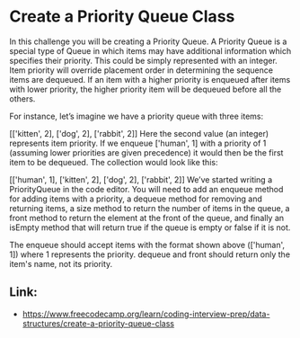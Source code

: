 # Create a Priority Queue Class #

In this challenge you will be creating a Priority Queue. A Priority Queue is a special type of Queue in which items may have additional information which specifies their priority. This could be simply represented with an integer. Item priority will override placement order in determining the sequence items are dequeued. If an item with a higher priority is enqueued after items with lower priority, the higher priority item will be dequeued before all the others.

For instance, let’s imagine we have a priority queue with three items:

[['kitten', 2], ['dog', 2], ['rabbit', 2]]
Here the second value (an integer) represents item priority. If we enqueue ['human', 1] with a priority of 1 (assuming lower priorities are given precedence) it would then be the first item to be dequeued. The collection would look like this:

[['human', 1], ['kitten', 2], ['dog', 2], ['rabbit', 2]]
We’ve started writing a PriorityQueue in the code editor. You will need to add an enqueue method for adding items with a priority, a dequeue method for removing and returning items, a size method to return the number of items in the queue, a front method to return the element at the front of the queue, and finally an isEmpty method that will return true if the queue is empty or false if it is not.

The enqueue should accept items with the format shown above (['human', 1]) where 1 represents the priority. dequeue and front should return only the item's name, not its priority.

## Link: ##
  - https://www.freecodecamp.org/learn/coding-interview-prep/data-structures/create-a-priority-queue-class
